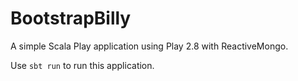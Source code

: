 # BootstrapBilly

A simple Scala Play application using Play 2.8 with ReactiveMongo.

Use `sbt run` to run this application.
